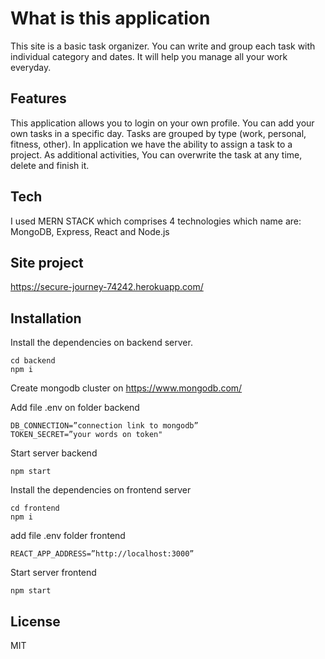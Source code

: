 # What is this application

This site is a basic task organizer. You can write and group each task with individual category and dates. It will help you manage all your work everyday.

## Features

This application allows you to login on your own profile. You can add your own tasks in a specific day. Tasks are grouped by type (work, personal, fitness, other). In application we have the ability to assign a task to a project. As additional activities, You can overwrite the task at any time, delete and finish it.

## Tech

I used MERN STACK which comprises 4 technologies which name are: MongoDB, Express, React and Node.js

## Site project

https://secure-journey-74242.herokuapp.com/

## Installation

Install the dependencies on backend server.

```
cd backend
npm i
```

Create mongodb cluster on https://www.mongodb.com/

Add file .env on folder backend

```
DB_CONNECTION=”connection link to mongodb”
TOKEN_SECRET=”your words on token"
```

Start server backend

```
npm start
```

Install the dependencies on frontend server

```
cd frontend
npm i
```

add file .env folder frontend

```
REACT_APP_ADDRESS=”http://localhost:3000”
```

Start server frontend

```
npm start
```

## License

MIT
